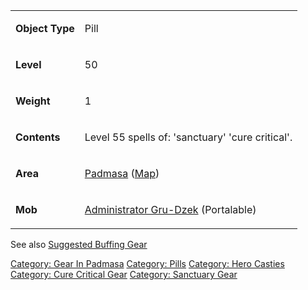 <table>
<tr>
<td>

<b>Object Type</b>

</td>
<td>

Pill

</td>
</tr>
<tr>
<td>

<b>Level</b>

</td>
<td>

50

</td>
</tr>
<tr>
<td>

<b>Weight</b>

</td>
<td>

1

</td>
</tr>
<tr>
<td>

<b>Contents</b>

</td>
<td>

Level 55 spells of: 'sanctuary' 'cure critical'.

</td>
</tr>
<tr>
<td>

<b>Area</b>

</td>
<td>

[Padmasa](:Category:_Padmasa.md "wikilink")
([Map](Padmasa_Map.md "wikilink"))

</td>
</tr>
<tr>
<td>

<b>Mob</b>

</td>
<td>

[Administrator Gru-Dzek](Administrator_Gru-Dzek "wikilink") (Portalable)

</td>
</tr>
</table>

See also [Suggested Buffing
Gear](Suggested_Spellcasting_Gear#Suggested_Buffing_Gear.md "wikilink")

[Category: Gear In Padmasa](Category:_Gear_In_Padmasa "wikilink")
[Category: Pills](Category:_Pills "wikilink") [Category: Hero
Casties](Category:_Hero_Casties "wikilink") [Category: Cure Critical
Gear](Category:_Cure_Critical_Gear "wikilink") [Category: Sanctuary
Gear](Category:_Sanctuary_Gear "wikilink")
